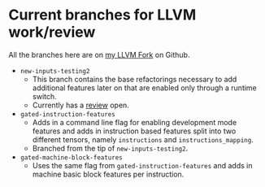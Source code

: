 # Current branches for LLVM work/review

All the branches here are on [my LLVM Fork](https://github.com/boomanaiden154/llvm-project) on Github.

* `new-inputs-testing2`
    * This branch contains the base refactorings necessary to add additional
    features later on that are enabled only through a runtime switch.
    * Currently has a [review](https://reviews.llvm.org/D131209) open.
* `gated-instruction-features`
    * Adds in a command line flag for enabling development mode features
    and adds in instruction based features split into two different tensors,
    namely `instructions` and `instructions_mapping`.
    * Branched from the tip of `new-inputs-testing2`.
* `gated-machine-block-features`
    * Uses the same flag from `gated-instruction-features` and adds in
    machine basic block features per instruction.